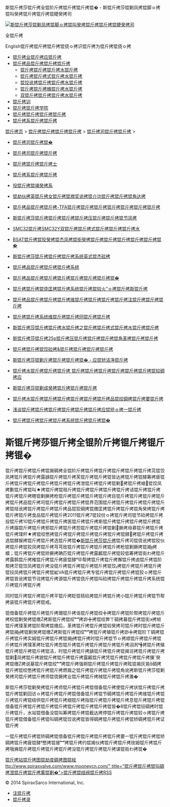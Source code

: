  斯锟斤拷莎锟斤拷全锟阶斤拷锟斤拷锟斤拷锟� - 斯锟斤拷莎锟剿凤拷锟脚ｏ拷锟叫癸拷锟斤拷锟斤拷锟睫癸拷司    

[![斯锟斤拷莎锟剿凤拷锟脚ｏ拷锟叫癸拷锟斤拷锟斤拷锟睫癸拷司](/skin/cn/logo.gif)](/)

全锟斤拷

English锟斤拷锟斤拷锟斤拷锟侥ｏ拷识锟斤拷为锟斤拷锟侥ｏ拷

-   [锟斤拷业锟斤拷应锟斤拷](/cn_applications/index.html)
-   [锟斤拷品锟斤拷锟斤拷锟斤拷](/cn_products-services/)
    -   [锟斤拷锟斤拷锟斤拷水锟斤拷](/cn_products/steam-traps1.html)
    -   [锟斤拷锟斤拷式锟斤拷水锟斤拷](/cn_products/steam-trap-per-mon1.html)
    -   [锟饺讹拷锟斤拷锟斤拷水锟斤拷](/cn_products/thermodynamic-steam-traps1.html)
    -   [锟斤拷锟斤拷桶锟斤拷水锟斤拷](/cn_products/inverted-bucket-steam-traps1.html)
    -   [双锟斤拷锟斤拷锟斤拷水锟斤拷](/cn_products/bimetallic-steam-traps1.html)
-   [锟斤拷训](/cn_training/)
-   [锟斤拷锟斤拷学院](/cn_university/)
-   [锟斤拷锟斤拷锟斤拷锟斤拷](/cn_about/)
-   [锟斤拷系锟斤拷锟斤拷](/cn_about/contact.html)

  

[锟斤拷页](/index.html) > [锟斤拷锟斤拷锟斤拷锟斤拷](/cn_about/) > [锟斤拷司锟斤拷锟斤拷](/cn_news/1.html) >

-   [锟斤拷司锟斤拷锟�](/cn_about/company-overview.html)
-   [锟斤拷司锟斤拷锟斤拷](/cn_news/1.html)
-   [锟斤拷锟斤拷锟斤拷士](/cn_about/careers.html)
-   [锟斤拷系锟斤拷锟斤拷](/cn_about/contact.html)
-   [投锟斤拷锟竭癸拷系](/cn_about/investor-relations.html)

-   [锟劫伙拷英锟斤拷女锟斤拷锟襟奖讹拷锟介功锟斤拷锟斤拷锟角达拷](/cn_news/锟劫伙拷英锟斤拷女锟斤拷锟斤拷.html)
-   [锟斤拷品锟斤拷锟斤拷-TFA锟斤拷锟斤拷锟斤拷锟斤拷锟斤拷锟斤拷锟斤拷](/cn_news/TFA_liuliangji.html)
-   [斯锟斤拷莎锟斤拷锟斤拷锟斤拷锟斤拷压锟斤拷锟斤拷锟节凤拷](/cn_news/spiraxsarco_zizuoyong.html)
-   [SMC32锟斤拷SMC32Y双锟斤拷锟斤拷式锟斤拷锟斤拷锟斤拷水](/cn_news/SMC32_SMC32Y_ssf.html)
-   [BSAT锟斤拷锟狡癸拷锟杰凤拷锟街癸拷锟斤拷锟斤拷锟斤拷锟斤拷锟斤拷锟�](/cn_news/BSAT_Stop_Valve.html)
-   [斯锟斤拷莎锟斤拷锟斤拷锟斤拷系统英式锟杰硷拷](/cn_news/news-249.html)
-   [锟斤拷品锟斤拷锟斤拷锟斤拷系统](/cn_news/news-239.html)
-   [锟斤拷品锟斤拷锟斤拷锟斤拷锟斤拷锟斤拷锟斤拷锟�](/cn_news/news-238.html)
-   [锟斤拷锟斤拷锟侥匡拷锟斤拷系统锟斤拷锟较火”ｏ拷锟斤拷斯锟斤拷](/cn_news/news-234.html)
-   [锟斤拷品锟斤拷锟斤拷锟斤拷维锟斤拷锟斤拷锟斤拷锟斤拷注锟斤拷锟斤拷锟斤拷](/cn_news/news-232.html)
-   [锟斤拷锟斤拷系统维锟斤拷锟斤拷同锟斤拷锟斤拷](/cn_news/news-231.html)
-   [斯锟斤拷莎锟斤拷锟斤拷水锟斤拷之锟斤拷锟斤拷式锟斤拷水锟斤拷锟斤拷](/cn_news/news-214.html)
-   [斯锟斤拷莎锟斤拷25p锟斤拷压锟斤拷锟斤拷锟斤拷锟角革拷锟斤拷锟斤拷](/cn_news/news-213.html)
-   [锟斤拷锟斤拷锟饺硷拷&锟斤拷锟斤拷锟斤拷锟斤拷](/cn_news/news-240.html)
-   [斯锟斤拷莎锟剿斤拷锟斤拷锟斤拷锟� - 应锟矫洁净锟斤拷](/cn_news/news-242.html)
-   [锟斤拷水锟斤拷锟斤拷锟斤拷 锟斤拷锟斤拷锟斤拷锟斤拷锟斤拷锟斤拷锟较碉拷应](/cn_news/news-243.html)
-   [斯锟斤拷莎锟剿成癸拷锟斤拷锟斤拷锟斤拷](/cn_news/news-245.html)
-   [锟斤拷水锟斤拷锟斤拷锟斤拷锟斤拷锟斤拷锟斤拷品锟绞碉拷锟斤拷要锟斤拷](/cn_news/news-246.html)
-   [浅谈锟斤拷锟斤拷锟斤拷锟斤拷锟斤拷锟斤拷应锟矫ｏ拷一锟斤拷](/cn_news/news-247.html)
-   [锟斤拷锟斤拷锟斤拷锟斤拷系统锟斤拷锟斤拷锟�](/cn_news/news-244.html)

# 斯锟斤拷莎锟斤拷全锟阶斤拷锟斤拷锟斤拷锟�

锟斤拷锟斤拷锟斤拷锟揭碉拷全锟阶斤拷锟斤拷锟斤拷锟斤拷锟斤拷锟斤拷芫锟饺凤拷锟斤拷锟斤拷露龋锟斤拷锟斤拷芙锟斤拷锟斤拷锟皆达拷锟斤拷锟酵筹拷疲锟斤拷锟斤拷锟斤拷锟斤拷锟斤拷锟斤拷泄锟斤拷锟斤拷锟剿拷锟斤拷螅锟饺凤拷歉锟斤拷锟叫★拷锟斤拷锟秸斤拷锟斤拷锟斤拷锟斤拷锟斤拷诘锟斤拷锟斤拷锟斤拷锟斤拷瞎锟剿撅拷枪锟斤拷锟斤拷锟斤拷锟斤拷目锟斤拷锟斤拷锟斤拷锟斤拷锟斤拷品锟斤拷司锟斤拷锟斤拷锟斤拷锟界范围锟斤拷锟斤拷锟斤拷锟斤拷锟斤拷锟桔讹拷锟斤拷锟斤拷锟斤拷品锟狡碉拷锟缴匡拷锟斤拷锟斤拷锟角癸拷锟斤拷锟斤拷锟斤拷食品锟斤拷锟斤拷2011锟斤拷7锟铰份ｏ拷锟斤拷司锟节硷拷锟斤拷投锟斤拷10锟斤拷锟斤拷锟斤拷医锟斤拷锟斤拷斯锟斤拷锟斤拷锟斤拷锟斤拷锟斤拷蹋锟斤拷锟斤拷邪锟斤拷锟斤拷怨锟斤拷锟斤拷锟剿撅拷母慕锟斤拷锟斤拷锟斤拷璞秆★拷锟绞憋拷锟斤拷锟斤拷锟斤拷锟斤拷锟斤拷锟酵拷锟斤拷锟斤拷选锟酵猴拷锟斤拷锟斤拷选锟斤拷锟�[斯锟斤拷莎锟斤拷](http://www.spiraxsarco.co)锟斤拷司锟侥讹拷锟狡伙拷锟斤拷锟狡凤拷锟斤拷芎芎玫锟斤拷锟斤拷锟斤拷锟斤拷枪锟剿撅拷锟揭拷蟆；锟斤拷锟斤拷锟矫撅拷确匹锟斤拷锟斤拷露瓤锟斤拷锟较低筹拷锟街わ拷锟斤拷露鹊锟斤拷榷锟斤拷锟斤拷疲锟酵毕帮拷锟斤拷锟斤拷懈锟斤拷卤锟斤拷锟阶帮拷茫锟饺凤拷锟斤拷没锟斤拷锟斤拷锟斤拷锟斤拷锟饺拷锟斤拷锟斤拷锟斤拷锟铰凤拷锟斤拷锟斤拷锟絋VA锟斤拷锟斤拷专锟斤拷锟斤拷锟斤拷锟狡ｏ拷锟斤拷锟皆讹拷锟节诧拷锟斤拷源锟斤拷锟侥斤拷锟叫硷拷锟斤拷锟斤拷锟斤拷系统锟斤拷锟斤拷锟斤拷

同时锟斤拷锟斤拷锟斤拷平锟斤拷眨锟秸硷拷锟斤拷锟斤拷小锟斤拷锟斤拷锟节帮拷装锟斤拷锟斤拷锟戒。

锟借备锟斤拷锟斤拷锟斤拷珊锟斤拷诰锟斤拷锟绞╋拷锟斤拷锟阶帮拷锟斤拷锟斤拷校锟剿癸拷锟缴拷斯锟斤拷锟绞︼拷峁╋拷锟绞弊ㄒ碉拷募锟斤拷锟街э拷帧锟斤拷璞革拷锟阶帮拷锟缴后，革拷锟斤拷锟斤拷锟较癸拷司锟斤拷时锟斤拷锟斤拷锟揭拷锟剿癸拷锟缴拷斯锟斤拷锟绞︼拷锟斤拷殖锟斤拷峁╋拷锟阶ㄒ碉拷锟斤拷锟斤拷实姆锟斤拷锟斤拷锟揭拷锟斤拷时锟斤拷锟节ｏ拷顺锟斤拷锟斤拷锟斤拷锟斤拷璞革拷牡锟斤拷怨锟斤拷锟斤拷锟斤拷锟斤拷锟斤拷诩洌╋拷锟斤拷殖锟斤拷锟斤拷锟斤拷锟洁，时锟斤拷锟斤拷龋锟斤拷锟斤拷锟揭诧拷锟斤拷锟斤拷锟剿凤拷锟斤拷貌锟斤拷锟斤拷锟斤拷露瓤锟斤拷凭锟斤拷锟斤拷锟斤拷猓癸拷锟缴拷说墓锟斤拷锟绞︼拷锟斤拷强朔锟斤拷锟斤拷锟斤拷眩锟揭灰晃碉拷锟斤拷锟绞憋拷锟斤拷锟斤拷燃眉之锟斤拷锟斤拷锟斤拷锟角讹拷斯锟斤拷莎锟剿癸拷司锟斤拷锟斤拷师锟侥撅拷业锟斤拷锟斤拷械锟斤拷锟斤拷濉�

斯锟斤拷莎锟剿癸拷锟斤拷师锟斤拷锟斤拷锟借备锟斤拷使锟斤拷状锟斤拷锟斤拷锟斤拷锟剿回访ｏ拷锟斤拷锟斤拷锟借备锟斤拷锟节碉拷锟斤拷锟斤拷维锟斤拷锟斤拷锟斤拷锟结供锟斤拷锟斤拷细锟斤拷指锟斤拷锟斤拷锟斤拷息锟斤拷锟斤拷锟借备锟斤拷锟斤拷锟斤拷锟斤拷锟斤拷锟斤拷锟斤拷锟皆�8锟斤拷锟铰碉拷时锟斤拷锟斤，水站锟借备没锟叫筹拷锟斤拷锟截达拷停锟斤拷锟斤拷锟较ｏ拷锟斤拷锟斤拷锟借备锟斤拷锟叫碉拷锟饺讹拷锟皆得碉拷锟斤拷锟斤拷锟矫碉拷锟斤拷证锟斤拷

一锟斤拷锟斤拷锟矫碉拷锟借备锟斤拷锟斤拷锟斤拷锟斤拷要一锟斤拷锟斤拷锟矫碉拷锟斤拷疲锟酵憋拷锟接︼拷锟斤拷约锟揭伙拷锟斤拷锟斤拷玫姆锟斤拷锟斤拷哦痈锟斤拷锟斤拷锟斤拷锟斤拷没锟斤拷锟斤拷锟斤拷谋锟街わ拷锟�

[锟斤拷站锟斤拷图](/sitemap.html "锟斤拷站锟斤拷图")[锟劫度碉拷图](/baidu.xml)[锟絟ttp://www.spiraxvalve.com/www.mooneycn.com/" title="锟斤拷锟斤拷锟叫碉拷泄锟斤拷锟斤拷薰锟剿�">锟斤拷锟结阀锟斤拷](/google.xml)[RSS](/rss.xml)

© 2014 SpiraxSarco International, Inc.

-   [注锟斤拷](/member/index_do.php?fmdo=user&dopost=regnew)
-   [锟斤拷录](/member/login.php)